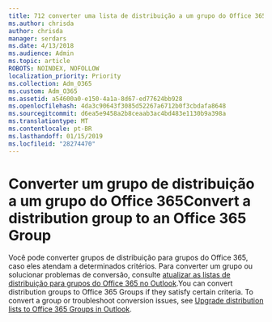 ```yaml
---
title: 712 converter uma lista de distribuição a um grupo do Office 365
ms.author: chrisda
author: chrisda
manager: serdars
ms.date: 4/13/2018
ms.audience: Admin
ms.topic: article
ROBOTS: NOINDEX, NOFOLLOW
localization_priority: Priority
ms.collection: Adm_O365
ms.custom: Adm_O365
ms.assetid: a54600a0-e150-4a1a-8d67-ed77624bb928
ms.openlocfilehash: 4da3c90643f3085d52267a6712b0f3cbdafa8648
ms.sourcegitcommit: d6ea5e9458a2b8ceaab3ac4bd483e1130b9a398a
ms.translationtype: MT
ms.contentlocale: pt-BR
ms.lasthandoff: 01/15/2019
ms.locfileid: "28274470"
---
```

# <a name="convert-a-distribution-group-to-an-office-365-group"></a><span data-ttu-id="d21e8-102">Converter um grupo de distribuição a um grupo do Office 365</span><span class="sxs-lookup"><span data-stu-id="d21e8-102">Convert a distribution group to an Office 365 Group</span></span>

<span data-ttu-id="d21e8-p101">Você pode converter grupos de distribuição para grupos do Office 365, caso eles atendam a determinados critérios. Para converter um grupo ou solucionar problemas de conversão, consulte [atualizar as listas de distribuição para grupos do Office 365 no Outlook](https://support.office.com/article/787D7A75-E201-46F3-A242-F698162FF09F).</span><span class="sxs-lookup"><span data-stu-id="d21e8-p101">You can convert distribution groups to Office 365 Groups if they satisfy certain criteria. To convert a group or troubleshoot conversion issues, see [Upgrade distribution lists to Office 365 Groups in Outlook](https://support.office.com/article/787D7A75-E201-46F3-A242-F698162FF09F).</span></span>
  

